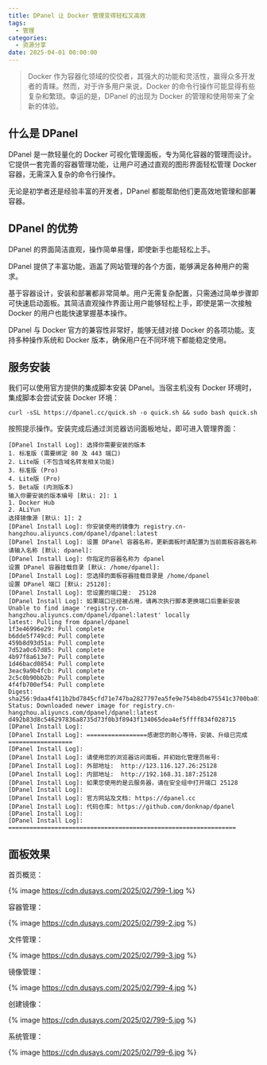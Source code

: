 ```yaml
---
title: DPanel 让 Docker 管理变得轻松又高效
tags:
  - 管理
categories:
  - 资源分享
date: 2025-04-01 00:00:00
---
```


> Docker 作为容器化领域的佼佼者，其强大的功能和灵活性，赢得众多开发者的青睐。然而，对于许多用户来说，Docker 的命令行操作可能显得有些复杂和繁琐。幸运的是，DPanel 的出现为 Docker 的管理和使用带来了全新的体验。

<!-- more -->

## 什么是 DPanel

DPanel 是一款轻量化的 Docker 可视化管理面板，专为简化容器的管理而设计。它提供一套完善的容器管理功能，让用户可通过直观的图形界面轻松管理 Docker 容器，无需深入复杂的命令行操作。

无论是初学者还是经验丰富的开发者，DPanel 都能帮助他们更高效地管理和部署容器。

## DPanel 的优势

DPanel 的界面简洁直观，操作简单易懂，即使新手也能轻松上手。

DPanel 提供了丰富功能，涵盖了网站管理的各个方面，能够满足各种用户的需求。

基于容器设计，安装和部署都非常简单。用户无需复杂配置，只需通过简单步骤即可快速启动面板。其简洁直观操作界面让用户能够轻松上手，即使是第一次接触 Docker 的用户也能快速掌握基本操作。

DPanel 与 Docker 官方的兼容性非常好，能够无缝对接 Docker 的各项功能。支持多种操作系统和 Docker 版本，确保用户在不同环境下都能稳定使用。

## 服务安装

我们可以使用官方提供的集成脚本安装 DPanel。当宿主机没有 Docker 环境时，集成脚本会尝试安装 Docker 环境：

```
curl -sSL https://dpanel.cc/quick.sh -o quick.sh && sudo bash quick.sh
```

按照提示操作。安装完成后通过浏览器访问面板地址，即可进入管理界面：

```
[DPanel Install Log]: 选择你需要安装的版本 
1. 标准版 (需要绑定 80 及 443 端口)
2. Lite版 (不包含域名转发相关功能)
3. 标准版 (Pro)
4. Lite版 (Pro)
5. Beta版 (内测版本)
输入你要安装的版本编号 [默认: 2]: 1
1. Docker Hub
2. ALiYun
选择镜像源 [默认: 1]: 2
[DPanel Install Log]: 你安装使用的镜像为 registry.cn-hangzhou.aliyuncs.com/dpanel/dpanel:latest 
[DPanel Install Log]: 设置 DPanel 容器名称，更新面板时请配置为当前面板容器名称 
请输入名称 [默认: dpanel]: 
[DPanel Install Log]: 你指定的容器名称为 dpanel 
设置 DPanel 容器挂载目录 [默认: /home/dpanel]: 
[DPanel Install Log]: 您选择的面板容器挂载目录是 /home/dpanel 
设置 DPanel 端口 [默认: 25128]: 
[DPanel Install Log]: 您设置的端口是:  25128 
[DPanel Install Log]: 如果端口已经被占用，请再次执行脚本更换端口后重新安装 
Unable to find image 'registry.cn-hangzhou.aliyuncs.com/dpanel/dpanel:latest' locally
latest: Pulling from dpanel/dpanel
1f3e46996e29: Pull complete 
b6dde5f749cd: Pull complete 
459b8d93d51a: Pull complete 
7d52a0c67d85: Pull complete 
4b97f8a613e7: Pull complete 
1d46bacd0854: Pull complete 
3eac9a9b4fcb: Pull complete 
2c5c0b90bb2b: Pull complete 
4f4fb700ef54: Pull complete 
Digest: sha256:9daa4f411b2bd7845cfd71e747ba2827797ea5fe9e754b8db475541c3700ba01
Status: Downloaded newer image for registry.cn-hangzhou.aliyuncs.com/dpanel/dpanel:latest
d492b83d8c546297836a8735d73f0b3f8943f134065dea4ef5ffff834f028715
[DPanel Install Log]:  
[DPanel Install Log]: =================感谢您的耐心等待，安装、升级已完成================== 
[DPanel Install Log]:  
[DPanel Install Log]: 请使用您的浏览器访问面板，并初始化管理员帐号:  
[DPanel Install Log]: 外部地址:  http://123.116.127.26:25128 
[DPanel Install Log]: 内部地址:  http://192.168.31.187:25128 
[DPanel Install Log]: 如果您使用的是云服务器，请在安全组中打开端口 25128 
[DPanel Install Log]:  
[DPanel Install Log]: 官方网站及文档: https://dpanel.cc 
[DPanel Install Log]: 代码仓库: https://github.com/donknap/dpanel 
[DPanel Install Log]:  
[DPanel Install Log]: ================================================================ 
```

## 面板效果

首页概览：

{% image https://cdn.dusays.com/2025/02/799-1.jpg %}

容器管理：

{% image https://cdn.dusays.com/2025/02/799-2.jpg %}

文件管理：

{% image https://cdn.dusays.com/2025/02/799-3.jpg %}

镜像管理：

{% image https://cdn.dusays.com/2025/02/799-4.jpg %}

创建镜像：

{% image https://cdn.dusays.com/2025/02/799-5.jpg %}

系统管理：

{% image https://cdn.dusays.com/2025/02/799-6.jpg %}